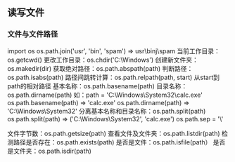 ## 读写文件
### 文件与文件路径
import os
os.path.join('usr', 'bin', 'spam') => usr\binj\spam
当前工作目录：os.getcwd()
更改工作目录：os.chdir('C:\\Windows')
创建新文件夹：os.makedir(dir)
获取绝对路径：os.path.abspath(path)
判断路径：os.path.isabs(path)
路径间跳转计算：os.path.relpath(path, start) 从start到path的相对路径
基本名称：os.path.basename(path)
目录名称：os.path.dirname(path)
如：path = 'C:\\Windows\\System32\\calc.exe'
os.path.basename(path) => 'calc.exe'
os.path.dirname(path) => 'C:\\Windows\\System32'
分离基本名称和目录名称：os.path.split(path)
os.path.split(path) => ('C:\\Windows\\System32', 'calc.exe')
os.path.sep = '\\'

文件字节数：os.path.getsize(path)
查看文件及文件夹：os.path.listdir(path)
检测路径是否存在：os.path.exists(path)
是否是文件：os.path.isfile(path）
是否是文件夹：os.path.isdir(path)
